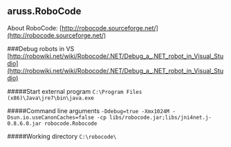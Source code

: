 ## aruss.RoboCode

About RoboCode: [http://robocode.sourceforge.net/](http://robocode.sourceforge.net/)


###Debug robots in VS
[http://robowiki.net/wiki/Robocode/.NET/Debug_a_.NET_robot_in_Visual_Studio](http://robowiki.net/wiki/Robocode/.NET/Debug_a_.NET_robot_in_Visual_Studio)

#####Start external program 
`C:\Program Files (x86)\Java\jre7\bin\java.exe`

#####Command line arguments
`-Ddebug=true -Xmx1024M -Dsun.io.useCanonCaches=false -cp libs/robocode.jar;libs/jni4net.j-0.8.6.0.jar robocode.Robocode`

#####Working directory
`C:\robocode\`




